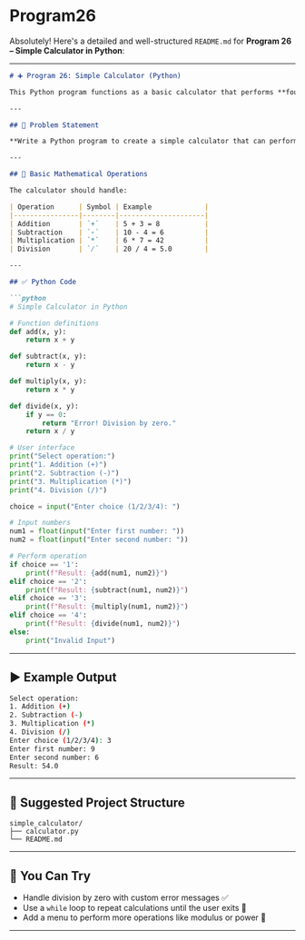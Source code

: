 # Program26
Absolutely! Here's a detailed and well-structured `README.md` for **Program 26 – Simple Calculator in Python**:

---

```markdown
# ➕ Program 26: Simple Calculator (Python)

This Python program functions as a basic calculator that performs **four mathematical operations**: **Addition, Subtraction, Multiplication, and Division**.

---

## 📌 Problem Statement

**Write a Python program to create a simple calculator that can perform basic arithmetic operations.**

---

## 🧮 Basic Mathematical Operations

The calculator should handle:

| Operation      | Symbol | Example             |
|----------------|--------|---------------------|
| Addition       | `+`    | 5 + 3 = 8           |
| Subtraction    | `-`    | 10 - 4 = 6          |
| Multiplication | `*`    | 6 * 7 = 42          |
| Division       | `/`    | 20 / 4 = 5.0        |

---

## ✅ Python Code

```python
# Simple Calculator in Python

# Function definitions
def add(x, y):
    return x + y

def subtract(x, y):
    return x - y

def multiply(x, y):
    return x * y

def divide(x, y):
    if y == 0:
        return "Error! Division by zero."
    return x / y

# User interface
print("Select operation:")
print("1. Addition (+)")
print("2. Subtraction (-)")
print("3. Multiplication (*)")
print("4. Division (/)")

choice = input("Enter choice (1/2/3/4): ")

# Input numbers
num1 = float(input("Enter first number: "))
num2 = float(input("Enter second number: "))

# Perform operation
if choice == '1':
    print(f"Result: {add(num1, num2)}")
elif choice == '2':
    print(f"Result: {subtract(num1, num2)}")
elif choice == '3':
    print(f"Result: {multiply(num1, num2)}")
elif choice == '4':
    print(f"Result: {divide(num1, num2)}")
else:
    print("Invalid Input")
```

---

## ▶️ Example Output

```bash
Select operation:
1. Addition (+)
2. Subtraction (-)
3. Multiplication (*)
4. Division (/)
Enter choice (1/2/3/4): 3
Enter first number: 9
Enter second number: 6
Result: 54.0
```

---

## 📁 Suggested Project Structure

```
simple_calculator/
├── calculator.py
└── README.md
```

---

## 🧠 You Can Try

- Handle division by zero with custom error messages ✅
- Use a `while` loop to repeat calculations until the user exits 🔁
- Add a menu to perform more operations like modulus or power 🔢

---
